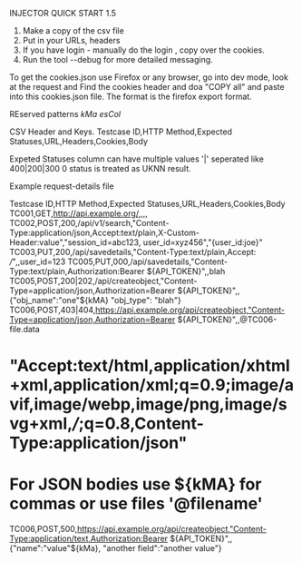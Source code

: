 
INJECTOR QUICK START 1.5

1. Make a copy of the csv file
2. Put in your URLs, headers
3. If you have login - manually do the login , copy over the cookies.
3. Run the tool 
	--debug for more detailed messaging.

To get the cookies.json
  use Firefox or any browser, go into dev mode, look at the request and Find the cookies header and doa "COPY all" and paste into this cookies.json file.
  The format is the firefox export format.

REserved patterns
 $kMa$
 $esCol$

CSV Header and Keys.
Testcase ID,HTTP Method,Expected Statuses,URL,Headers,Cookies,Body

Expeted Statuses column can have multiple values '|' seperated like
  400|200|300 
  0 status is treated as UKNN result.

Example request-details file

Testcase ID,HTTP Method,Expected Statuses,URL,Headers,Cookies,Body
TC001,GET,http://api.example.org/,,,,
TC002,POST,200,/api/v1/search,"Content-Type:application/json,Accept:text/plain,X-Custom-Header:value","session_id=abc123, user_id=xyz456","{user_id:joe}"
TC003,PUT,200,/api/savedetails,"Content-Type:text/plain,Accept: */*",,user_id=123
TC005,PUT,000,/api/savedetails,"Content-Type:text/plain,Authorization:Bearer ${API_TOKEN}",,blah
TC005,POST,200|202,/api/createobject,"Content-Type=application/json,Authorization=Bearer ${API_TOKEN}",,{"obj_name":"one"${kMA} "obj_type": "blah"}
TC006,POST,403|404,https://api.example.org/api/createobject,"Content-Type=application/json,Authorization=Bearer ${API_TOKEN}",,@TC006-file.data

#  "Accept:text/html\,application/xhtml+xml\,application/xml;q=0.9;image/avif\,image/webp\,image/png\,image/svg+xml\,*/*;q=0.8,Content-Type:application/json"
# For JSON bodies use ${kMA} for commas or use files '@filename'
TC006,POST,500,https://api.example.org/api/createobject,"Content-Type:application/text,Authorization:Bearer ${API_TOKEN}",,{"name":"value"${kMa}, "another field":"another value"}
